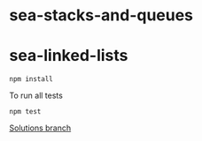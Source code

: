 # sea-stacks-and-queues

# sea-linked-lists

```
npm install
```

To run all tests

```
npm test
```

[Solutions branch](https://github.com/gSchool/stacks/tree/solutions)

